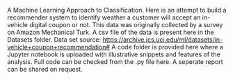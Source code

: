 A Machine Learning Approach to Classification. Here is an attempt to build a recommender system to identify weather a customer will accept an in-vehicle digital coupon or not.
This data was originally collected by a survey on Amazon Mechanical Turk. A csv file of the data is present here in the Datasets folder.
Data set source: https://archive.ics.uci.edu/ml/datasets/in-vehicle+coupon+recommendation#
A code folder is provided here where a Jupyter notebook is uploaded with illustrative snippets and features of the analysis.
Full code can be checked from the .py file here.
A seperate report can be shared on request.
